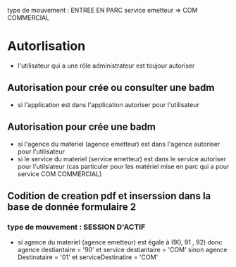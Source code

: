 type de mouvement : ENTREE EN PARC
service emetteur => COM COMMERCIAL

# Autorlisation

- l'utilisateur qui a une rôle administrateur est toujour autoriser

## Autorisation pour crée ou consulter une badm

- si l'application est dans l'application autoriser pour l'utilisateur

## Autorisation pour crée une badm

- si l'agence du materiel (agence emetteur) est dans l'agence autoriser pour l'utilisateur
- si le service du materiel (service emetteur) est dans le service autoriser pour l'utilsiateur (cas particuler pour les matériel mise en parc qui a pour service COM COMMERCIAL)

## Codition de creation pdf et inserssion dans la base de donnée formulaire 2

### type de mouvement : SESSION D'ACTIF

- si agence du materiel (agence emetteur) est égale à (90, 91 , 92) donc agence destiantaire = '90' et service destiantaire = 'COM' sinon agence Destinataire = '01' et serviceDestinatire = 'COM'
